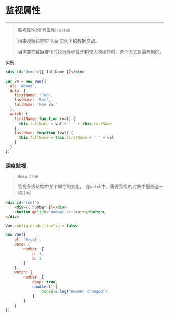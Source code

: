 # 监视属性

---

> 监视属性(侦听属性): `watch`
> 
> 用来观察和响应 Vue 实例上的数据变动。
> 
> 当需要在数据变化时执行异步或开销较大的操作时，这个方式是最有用的。

实例

```html
<div id="demo">{{ fullName }}</div>
```
```javascript
var vm = new Vue({
  el: '#demo',
  data: {
    firstName: 'Foo',
    lastName: 'Bar',
    fullName: 'Foo Bar'
  },
  watch: {
    firstName: function (val) {
      this.fullName = val + ' ' + this.lastName
    },
    lastName: function (val) {
      this.fullName = this.firstName + ' ' + val
    }
  }
})
```

### 深度监视

> `deep:true`
>  
> 监视多级结构中某个属性的变化。 
> 在`watch`中，需要监视的对象中配置这一项即可

```html
<div id="root">
    <div>{{ number }}</div>
    <button @click="number.a++">a++</button>
</div>
```
```javascript
Vue.config.productionTip = false

new Vue({
    el: '#root',
    data: {
        number: {
            a: 1,
            b: 1
        }
    },
    watch: {
        number: {
            deep: true,
            handler() {
                console.log("number changed")
            }
        }
    }
})
```
